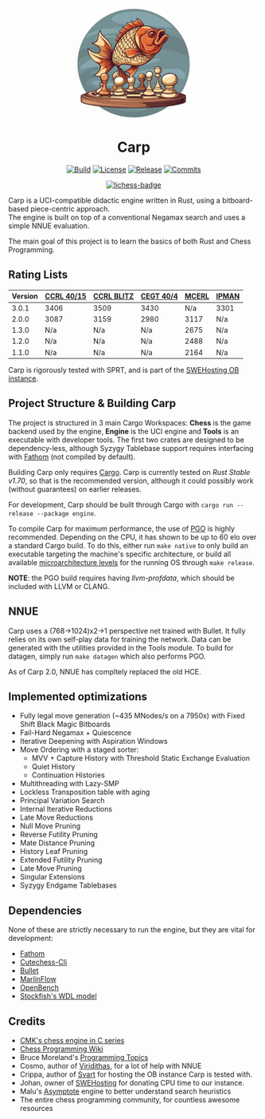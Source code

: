 <div align="center">

  ![logo](carp_logo.png)
</div>

# <div align="center"> Carp </div>

<div align="center">

  [![Build][build-badge]][build-link]
  [![License][license-badge]][license-link]
  [![Release][release-badge]][release-link]
  [![Commits][commits-badge]][commits-link]
  
  [![lichess-badge]][lichess-link]
  
</div>

Carp is a UCI-compatible didactic engine written in Rust, using a bitboard-based piece-centric approach.\
The engine is built on top of a conventional Negamax search and uses a simple NNUE evaluation.

The main goal of this project is to learn the basics of both Rust and Chess Programming.

## Rating Lists

| **Version** | [**CCRL 40/15**][ccrl-ltc-link] | [**CCRL BLITZ**][ccrl-blitz-link] | [**CEGT 40/4**][cegt-link] | [**MCERL**][mcerl-link] | [**IPMAN**][ipman-link] |
|-------------|----------------|-----------|-----------|-----------|-----------|
| 3.0.1       | 3406           | 3509      | 3430      | N/a       | 3301      | 
| 2.0.0       | 3087           | 3159      | 2980      | 3117      | N/a       | 
| 1.3.0       | N/a            | N/a       | N/a       | 2675      | N/a       | 
| 1.2.0       | N/a            | N/a       | N/a       | 2488      | N/a       | 
| 1.1.0       | N/a            | N/a       | N/a       | 2164      | N/a       | 

Carp is rigorously tested with SPRT, and is part of the [SWEHosting OB instance][ob-link].

## Project Structure & Building Carp

The project is structured in 3 main Cargo Workspaces: **Chess** is the game backend used by the engine,
**Engine** is the UCI engine and **Tools** is an executable with developer tools. The first two
crates are designed to be dependency-less, although Syzygy Tablebase support requires interfacing with
[Fathom][fathom-link] (not compiled by default).

Building Carp only requires [Cargo][cargo-link]. Carp is currently tested on *Rust Stable v1.70*, so that is
the recommended version, although it could possibly work (without guarantees) on earlier releases.

For development, Carp should be built through Cargo with ```cargo run --release --package engine```.

To compile Carp for maximum performance, the use of [PGO][pgo-link] is highly recommended. Depending on the CPU,
it has shown to be up to 60 elo over a standard Cargo build. To do this, either run ```make native``` to only
build an executable targeting the machine's specific architecture, or build all available [microarchitecture
levels][arch-link] for the running OS through ```make release```.

**NOTE**: the PGO build requires having *llvm-profdata*, which should be included with LLVM or CLANG.

## NNUE

Carp uses a (768->1024)x2->1 perspective net trained with Bullet.
It fully relies on its own self-play data for training the network. Data can be generated with the
utilities provided in the Tools module. To build for datagen, simply run ```make datagen``` which
also performs PGO.

As of Carp 2.0, NNUE has compltely replaced the old HCE.

## Implemented optimizations

* Fully legal move generation (~435 MNodes/s on a 7950x) with Fixed Shift Black Magic Bitboards
* Fail-Hard Negamax + Quiescence
* Iterative Deepening with Aspiration Windows
* Move Ordering with a staged sorter:
  - MVV + Capture History with Threshold Static Exchange Evaluation
  - Quiet History
  - Continuation Histories
* Multithreading with Lazy-SMP
* Lockless Transposition table with aging
* Principal Variation Search
* Internal Iterative Reductions
* Late Move Reductions
* Null Move Pruning
* Reverse Futility Pruning
* Mate Distance Pruning
* History Leaf Pruning
* Extended Futility Pruning
* Late Move Pruning
* Singular Extensions
* Syzygy Endgame Tablebases

## Dependencies
None of these are strictly necessary to run the engine, but they are vital for development:

* [Fathom][fathom-link]
* [Cutechess-Cli](https://github.com/cutechess/cutechess)
* [Bullet](https://github.com/jw1912/bullet)
* [MarlinFlow](https://github.com/dsekercioglu/marlinflow)
* [OpenBench](https://github.com/AndyGrant/OpenBench)
* [Stockfish's WDL model](https://github.com/official-stockfish/WDL_model)

## Credits
* [CMK's chess engine in C series](https://www.youtube.com/watch?v=QUNP-UjujBM&list=PLmN0neTso3Jxh8ZIylk74JpwfiWNI76Cs)
* [Chess Programming Wiki](https://www.chessprogramming.org/Main_Page)
* Bruce Moreland's [Programming Topics](https://web.archive.org/web/20071026090003/http://www.brucemo.com/compchess/programming/index.htm)
* Cosmo, author of [Viridithas](https://github.com/cosmobobak/viridithas), for a lot of help with NNUE
* Crippa, author of [Svart](https://github.com/crippa1337/svart) for hosting the OB instance Carp is tested with.
* Johan, owner of [SWEHosting](https://swehosting.se/en/) for donating CPU time to our instance.
* Malu's [Asymptote](https://github.com/malu/asymptote) engine to better understand search heuristics
* The entire chess programming community, for countless awesome resources

[ob-link]:https://chess.swehosting.se/
[pgo-link]:https://en.wikipedia.org/wiki/Profile-guided_optimization
[cargo-link]:https://www.rust-lang.org/tools/install
[arch-link]:https://en.wikipedia.org/wiki/X86-64#Microarchitecture_levels
[ccrl-blitz-link]:https://ccrl.chessdom.com/ccrl/404/cgi/compare_engines.cgi?family=Carp&print=Rating+list&print=Results+table&print=LOS+table&print=Ponder+hit+table&print=Eval+difference+table&print=Comopp+gamenum+table&print=Overlap+table&print=Score+with+common+opponents
[ccrl-ltc-link]:https://ccrl.chessdom.com/ccrl/4040/cgi/compare_engines.cgi?family=Carp&print=Rating+list&print=Results+table&print=LOS+table&print=Ponder+hit+table&print=Eval+difference+table&print=Comopp+gamenum+table&print=Overlap+table&print=Score+with+common+opponents
[cegt-link]:http://www.cegt.net/40_4_Ratinglist/40_4_single/rangliste.html
[mcerl-link]:https://www.chessengeria.eu/mcerl
[ipman-link]:https://ipmanchess.yolasite.com/r9-7945hx.php
[movegen-link]:https://www.codeproject.com/Articles/5313417/Worlds-Fastest-Bitboard-Chess-Movegenerator
[fathom-link]:https://github.com/jdart1/Fathom

[build-badge]:https://img.shields.io/github/actions/workflow/status/dede1751/carp/build.yml?branch=main&logo=github&style=for-the-badge
[build-link]:https://github.com/dede1751/carp/actions/workflows/build.yml
[commits-badge]:https://img.shields.io/github/commits-since/dede1751/carp/latest?style=for-the-badge
[commits-link]:https://github.com/dede1751/carp/commits/main
[release-badge]:https://img.shields.io/github/v/release/dede1751/carp?style=for-the-badge&label=official%20release
[release-link]:https://github.com/dede1751/carp/releases/latest
[license-badge]:https://img.shields.io/github/license/dede1751/carp?style=for-the-badge&label=license&color=success
[license-link]:https://github.com/dede1751/carp/blob/main/LICENSE
[lichess-badge]:https://img.shields.io/badge/Play%20Carp%20-v3.0-yellow?logo=lichess&style=for-the-badge
[lichess-link]:https://lichess.org/@/Carp_Bot
